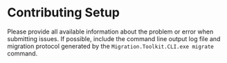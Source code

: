 # Contributing Setup

Please provide all available information about the problem or error when submitting issues. If possible, include the command line output log file and migration protocol generated by the `Migration.Toolkit.CLI.exe migrate` command.

